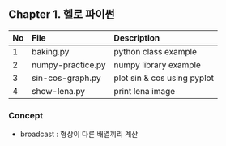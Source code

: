 ## Chapter 1. 헬로 파이썬

| No | File | Description |
| :-- |:--   |:--      |
| 1 | baking.py | python class example |
| 2 | numpy-practice.py | numpy library example |
| 3 | sin-cos-graph.py | plot sin & cos using pyplot |
| 4 | show-lena.py | print lena image |

### Concept
- broadcast : 형상이 다른 배열끼리 계산